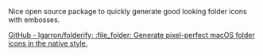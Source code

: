 Nice open source package to quickly generate good looking folder icons with embosses.

[GitHub - lgarron/folderify: :file\_folder: Generate pixel-perfect macOS folder icons in the native style.](https://github.com/lgarron/folderify)